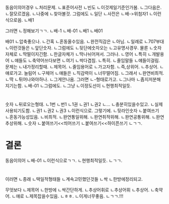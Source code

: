 동음이의어경우
ㄴ처리문제.
ㄴ표준어사전
ㄴ빈도
ㄴ이것제일기준인가봄.
ㄴ그다음은.
ㄴ잘모르겠음.
ㄴ나중에
ㄴ찾아볼것.
그럼에도
ㄴ일단
ㄴ사전은
ㄴ배->위첨자1
ㄴ이런식으로씀.
ㄴ배1

그러면
ㄴ정해보기ㄱㄱ.
ㄴ배-1
ㄴ배-01
ㄴ배1
ㄴ배01

배01
ㄴ압축좋으나.
ㄴ간혹
ㄴ혼동올수있음.
ㄴ완전직감은
ㄴ아님.
ㄴ일례로
ㄴ707부대
ㄴ이런것들은
ㄴ앞단숫자.
ㄴ그럼에도
ㄴ뒷단에숫자오는
ㄴ고유명사경우.
물론
ㄴ숫자자체로
ㄴ딱떨이지긴함.
ㄴ한글자체가
ㄴ딱나뉘어져서.
그러나.
ㄴ영어
ㄴ특히
ㄴ개발용어
ㄴ얘들도
ㄴ축약어쓰다보면
ㄴ여기
ㄴ싹다겹침.
ㄴ특히.
ㄴ줄임말들
ㄴ얘들이걸림.
문제는
ㄴ내가정리할때.
ㄴ제목어.
ㄴ줄임용어로
ㄴ가고자함.
ㄴ즉,상위어.
ㄴ추상어.
ㄴ얘로가고.
늘림어
ㄴ구체어
ㄴ얘들은
ㄴ직감력이
ㄴ너무떨어짐.
ㄴ그래서
ㄴ완연비최적.
ㄴ딱
ㄴ튀어나와야하나.
ㄴ그게안나옴.
그러면
ㄴ-형태로가고.
ㄴ그나마
ㄴ좀지저분해지기는함.
ㄴ배-01
ㄴ그럼에도.
ㄴ그냥
ㄴ이정도선이
ㄴ현행최적일듯.

#
숫자
ㄴ뒤로오는형태.
ㄴ1번
ㄴ번1
ㄴ1권
ㄴ권1
ㄴ권2
ㄴ...
ㄴ충분히있을수있고.
ㄴ실제사용되기도함.
ㄴ권1
ㄴ권2
ㄴ권3
ㄴ이런식으로.
그렇기에.
ㄴ뒷라인숫자
ㄴ붙여쓰기
ㄴ혼동가능성있음.
ㄴ비최적.
ㄴ완연통일위해.
ㄴ완연취적위해.
ㄴ완연공통위해.
ㄴ완연추상위해.
ㄴ숫자
ㄴ붙여쓰기<<띄어쓰기
ㄴ붙여쓰기<<하이픈쓰기
ㄴㄱㄱ.

# 결론
동음이의어
ㄴ배-01
ㄴ이런식으로ㄱㄱ.
ㄴ현행최적일듯.
ㄴㄱㄱ.

#
이러면
ㄴ종래
ㄴ택일적형태들
ㄴ계속고민했던것들
ㄴ싹
ㄴ한방에정리되고.

무엇보다
ㄴ제목어
ㄴ한방에
ㄴ싹간단하게.
ㄴ추상어휘로
ㄴ추상어휘
ㄴ추상어.
ㄴ축약어.
ㄴ얘로
ㄴ제목잡을수있음.
ㄴㅎㅎ.
ㄴ이게너무좋음.
ㄴㄱㄱ.!!!

